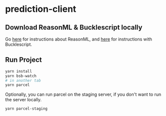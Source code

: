 # prediction-client

## Download ReasonML & Bucklescript locally
Go [here](https://reasonml.github.io) for instructions about ReasonML, and [here](https://bucklescript.github.io/docs/en/installation) for instructions with Bucklescript.

## Run Project

```sh
yarn install
yarn bsb-watch
# in another tab
yarn parcel
```

Optionally, you can run parcel on the staging server, if you don't want to run the server locally.
```
yarn parcel-staging
```
